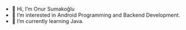 - 👋 Hi, I’m Onur Sumakoğlu
- 👀 I’m interested in Android Programming and Backend Development.
- 🌱 I’m currently learning Java.


<!---
onursumakoglu/onursumakoglu is a ✨ special ✨ repository because its `README.md` (this file) appears on your GitHub profile.
You can click the Preview link to take a look at your changes.
--->
